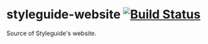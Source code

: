 # styleguide-website [![Build Status](https://travis-ci.org/hugeinc/styleguide-website.svg?branch=master)](https://travis-ci.org/hugeinc/styleguide-website)
Source of Styleguide's website.
